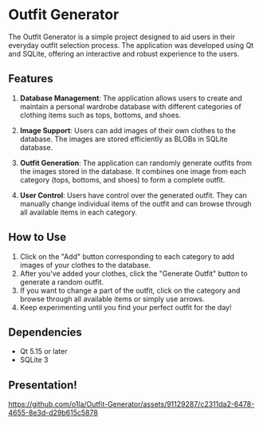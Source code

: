 # Outfit Generator

The Outfit Generator is a simple project designed to aid users in their everyday outfit selection process. The application was developed using Qt and SQLite, offering an interactive and robust experience to the users.

## Features

1. **Database Management**: The application allows users to create and maintain a personal wardrobe database with different categories of clothing items such as tops, bottoms, and shoes.

2. **Image Support**: Users can add images of their own clothes to the database. The images are stored efficiently as BLOBs in SQLite database.

3. **Outfit Generation**: The application can randomly generate outfits from the images stored in the database. It combines one image from each category (tops, bottoms, and shoes) to form a complete outfit.

4. **User Control**: Users have control over the generated outfit. They can manually change individual items of the outfit and can browse through all available items in each category.

## How to Use

1. Click on the "Add" button corresponding to each category to add images of your clothes to the database.
2. After you've added your clothes, click the "Generate Outfit" button to generate a random outfit.
3. If you want to change a part of the outfit, click on the category and browse through all available items or simply use arrows.
4. Keep experimenting until you find your perfect outfit for the day!

## Dependencies

- Qt 5.15 or later
- SQLite 3

## Presentation!

https://github.com/o1la/Outfit-Generator/assets/91129287/c2311da2-6478-4655-8e3d-d29b615c5878
